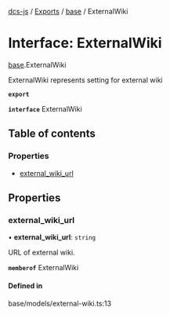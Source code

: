 [dcs-js](../README.md) / [Exports](../modules.md) / [base](../modules/base.md) / ExternalWiki

# Interface: ExternalWiki

[base](../modules/base.md).ExternalWiki

ExternalWiki represents setting for external wiki

**`export`**

**`interface`** ExternalWiki

## Table of contents

### Properties

- [external\_wiki\_url](base.ExternalWiki.md#external_wiki_url)

## Properties

### <a id="external_wiki_url" name="external_wiki_url"></a> external\_wiki\_url

• **external\_wiki\_url**: `string`

URL of external wiki.

**`memberof`** ExternalWiki

#### Defined in

base/models/external-wiki.ts:13
